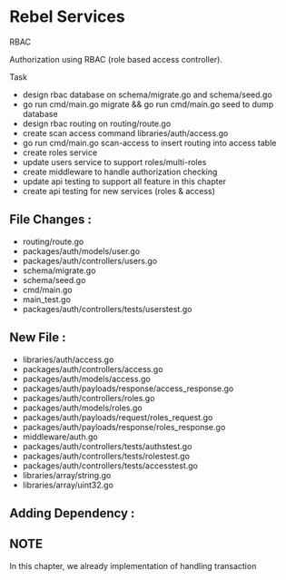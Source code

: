# Rebel Services

RBAC

Authorization using RBAC (role based access controller).

Task
- design rbac database on schema/migrate.go and schema/seed.go
- go run cmd/main.go migrate && go run cmd/main.go seed to dump database
- design rbac routing on routing/route.go
- create scan access command libraries/auth/access.go
- go run cmd/main.go scan-access to insert routing into access table
- create roles service
- update users service to support roles/multi-roles
- create middleware to handle authorization checking
- update api testing to support all feature in this chapter
- create api testing for new services (roles & access)

## File Changes :
- routing/route.go
- packages/auth/models/user.go
- packages/auth/controllers/users.go
- schema/migrate.go
- schema/seed.go
- cmd/main.go
- main_test.go
- packages/auth/controllers/tests/userstest.go

## New File :
- libraries/auth/access.go
- packages/auth/controllers/access.go
- packages/auth/models/access.go
- packages/auth/payloads/response/access_response.go
- packages/auth/controllers/roles.go
- packages/auth/models/roles.go
- packages/auth/payloads/request/roles_request.go
- packages/auth/payloads/response/roles_response.go
- middleware/auth.go
- packages/auth/controllers/tests/authstest.go
- packages/auth/controllers/tests/rolestest.go
- packages/auth/controllers/tests/accesstest.go
- libraries/array/string.go
- libraries/array/uint32.go

## Adding Dependency :

## NOTE
In this chapter, we already implementation of handling transaction